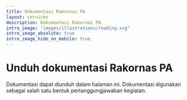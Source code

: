 ```yaml
---
title: Dokumentasi Rakornas PA
layout: services
description: Dokumentasi Rakornas PA
intro_image: "images/illustrations/reading.svg"
intro_image_absolute: true
intro_image_hide_on_mobile: true
---
```


# Unduh dokumentasi Rakornas PA

Dokumentasi dapat diunduh dalam halaman ini. Dokumentasi digunakan sebagai salah satu bentuk pertanggungjawaban kegiatan.
